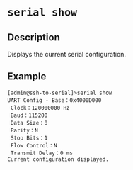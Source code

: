 # `serial show`

## Description
Displays the current serial configuration.

## Example
```
[admin@ssh-to-serial]>serial show
UART Config - Base：0x4000D000
 Clock：120000000 Hz
 Baud：115200
 Data Size：8
 Parity：N
 Stop Bits：1
 Flow Control：N
 Transmit Delay：0 ms
Current configuration displayed.
```